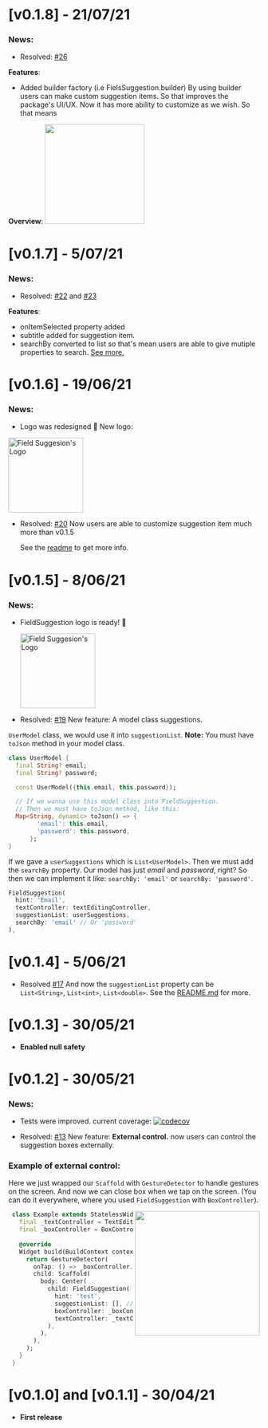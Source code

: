 # [v0.1.8] - 21/07/21
### News:

- Resolved: [#26](https://github.com/theiskaa/field_suggestion/issues/26)

**Features**:
- Added builder factory (i.e FielsSuggestion.builder)
By using builder users can make custom suggestion items. So that improves the package's UI/UX.
Now it has more ability to customize as we wish. So that means

**Overview**:
<img src="https://raw.githubusercontent.com/theiskaa/field_suggestion/develop/example/assets/builder.gif" height = "200px">

# [v0.1.7] - 5/07/21

### News:

- Resolved: [#22](https://github.com/theiskaa/field_suggestion/issues/22) and [#23](https://github.com/theiskaa/field_suggestion/issues/23)

**Features**:
- onItemSelected property added
- subtitle added for suggestion item.
- searchBy converted to list so that's mean users are able to give mutiple properties to search. [See more.](https://github.com/theiskaa/field_suggestion/pull/25)

# [v0.1.6] - 19/06/21
### News:
- Logo was redesigned 🎉 New logo: 
 <img width="150" src="https://raw.githubusercontent.com/theiskaa/field_suggestion/develop/example/assets/logo.png" alt="Field Suggesion's Logo">

- Resolved: [#20](https://github.com/theiskaa/field_suggestion/issues/20)
  Now users are able to customize suggestion item much more than v0.1.5

  See the [readme](https://github.com/theiskaa/field_suggestion#custom-usage) to get more info.
# [v0.1.5] - 8/06/21
### News:
- FieldSuggestion logo is ready! 🎉

  <img width="150" src="https://raw.githubusercontent.com/theiskaa/field_suggestion/develop/example/assets/logo.png" alt="Field Suggesion's Logo">

- Resolved: [#19](https://github.com/theiskaa/field_suggestion/issues/19)
New feature: A model class suggestions.

`UserModel` class, we would use it into `suggestionList`.
**Note:** You must have `toJson` method in your model class.
```dart
class UserModel {
  final String? email;
  final String? password;

  const UserModel({this.email, this.password});

  // If we wanna use this model class into FieldSuggestion.
  // Then we must have toJson method, like this:
  Map<String, dynamic> toJson() => {
        'email': this.email,
        'password': this.password,
      };
}
```
If we gave a `userSuggestions` which is `List<UserModel>`. 
Then we must add the `searchBy` property.
Our model has just *email* and *password*, right? So then we can implement it like:
`searchBy: 'email'` or `searchBy: 'password'`.
```dart
FieldSuggestion(
  hint: 'Email',
  textController: textEditingController,
  suggestionList: userSuggestions,
  searchBy: 'email' // Or 'password'
),
```
# [v0.1.4] - 5/06/21
- Resolved [#17](https://github.com/theiskaa/field_suggestion/issues/17)
And now the `suggestionList` property can be `List<String>`, `List<int>`, `List<double>`.
See the [README.md](https://github.com/theiskaa/field_suggestion/blob/develop/README.md#custom-usage) for more.
# [v0.1.3] - 30/05/21
- **Enabled null safety**
# [v0.1.2] - 30/05/21
### News: 
- Tests were improved. current coverage:
 [![codecov](https://codecov.io/gh/theiskaa/field_suggestion/branch/develop/graph/badge.svg)](https://codecov.io/gh/theiskaa/field_suggestion)

- Resolved: [#13](https://github.com/theiskaa/field_suggestion/issues/13) 
  New feature: **External control.**
now users can control the suggestion boxes externally. 

### Example of external control:

Here we just wrapped our `Scaffold` with `GestureDetector` to handle gestures on the screen.
And now we can close box when we tap on the screen. (You can do it everywhere, where you used `FieldSuggestion` with `BoxController`).

<img src="https://raw.githubusercontent.com/theiskaa/field_suggestion/develop/example/assets/external-control.gif" align = "right" height = "250px">

```dart
 class Example extends StatelessWidget {
   final _textController = TextEditingController();
   final _boxController = BoxController();
 
   @override
   Widget build(BuildContext context) {
     return GestureDetector(
       onTap: () => _boxController.close(),
       child: Scaffold(
         body: Center(
           child: FieldSuggestion(
             hint: 'test',
             suggestionList: [], // Your suggestions list here...
             boxController: _boxController,
             textController: _textController,
           ),
         ),
       ),
     );
   }
 }
```

# [v0.1.0] and [v0.1.1] - 30/04/21
- **First release**


